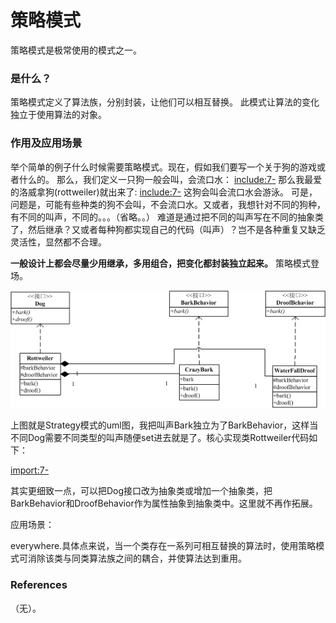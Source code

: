 # 策略模式

策略模式是极常使用的模式之一。

### 是什么？

策略模式定义了算法族，分别封装，让他们可以相互替换。 此模式让算法的变化独立于使用算法的对象。

### 作用及应用场景

举个简单的例子什么时候需要策略模式。现在，假如我们要写一个关于狗的游戏或者什么的。
那么，我们定义一只狗一般会叫，会流口水：
[include:7-](../src/main/java/com/tea/strategy/dog.java)
那么我最爱的洛威拿狗(rottweiler)就出来了:
[include:7-](../src/main/java/com/tea/strategy/RottweilerWithoutStrategy.java)
这狗会叫会流口水会游泳。
可是，问题是，可能有些种类的狗不会叫，不会流口水。又或者，我想针对不同的狗种，有不同的叫声，不同的。。。（省略。。）
难道是通过把不同的叫声写在不同的抽象类了，然后继承？又或者每种狗都实现自己的代码（叫声）？岂不是各种重复又缺乏灵活性，显然都不合理。

**一般设计上都会尽量少用继承，多用组合，把变化都封装独立起来。**
策略模式登场。

![PNG](Strategy.png)

上图就是Strategy模式的uml图，我把叫声Bark独立为了BarkBehavior，这样当不同Dog需要不同类型的叫声随便set进去就是了。核心实现类Rottweiler代码如下：

[import:7-](../src/main/java/com/tea/strategy/Rottweiler.java)


其实更细致一点，可以把Dog接口改为抽象类或增加一个抽象类，把BarkBehavior和DroofBehavior作为属性抽象到抽象类中。这里就不再作拓展。


应用场景：

everywhere.具体点来说，当一个类存在一系列可相互替换的算法时，使用策略模式可消除该类与同类算法族之间的耦合，并使算法达到重用。

### References
（无）。